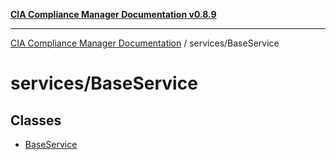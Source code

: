 [**CIA Compliance Manager Documentation v0.8.9**](../../README.md)

***

[CIA Compliance Manager Documentation](../../modules.md) / services/BaseService

# services/BaseService

## Classes

- [BaseService](classes/BaseService.md)

